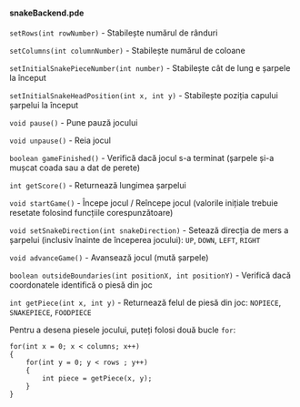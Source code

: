﻿#### snakeBackend.pde

`setRows(int rowNumber)` - Stabilește numărul de rânduri

`setColumns(int columnNumber)` - Stabilește numărul de coloane

`setInitialSnakePieceNumber(int number)` - Stabilește cât de lung e șarpele la început

`setInitialSnakeHeadPosition(int x, int y)` - Stabilește poziția capului șarpelui la început

`void pause()` - Pune pauză jocului

`void unpause()` - Reia jocul

`boolean gameFinished()` - Verifică dacă jocul s-a terminat (șarpele și-a mușcat coada sau a dat de perete)

`int getScore()` - Returnează lungimea șarpelui

`void startGame()` - Începe jocul / Reîncepe jocul (valorile inițiale trebuie resetate folosind funcțiile corespunzătoare)

`void setSnakeDirection(int snakeDirection)` - Setează direcția de mers a șarpelui (inclusiv înainte de începerea jocului): `UP`, `DOWN`, `LEFT`, `RIGHT`

`void advanceGame()` - Avansează jocul (mută șarpele)

`boolean outsideBoundaries(int positionX, int positionY)` - Verifică dacă coordonatele identifică o piesă din joc

`int getPiece(int x, int y)` - Returnează felul de piesă din joc: `NOPIECE`, `SNAKEPIECE`, `FOODPIECE`

Pentru a desena piesele jocului, puteți folosi două bucle `for`:

```
for(int x = 0; x < columns; x++)
{
    for(int y = 0; y < rows ; y++)
    {
        int piece = getPiece(x, y);
    }
}
```